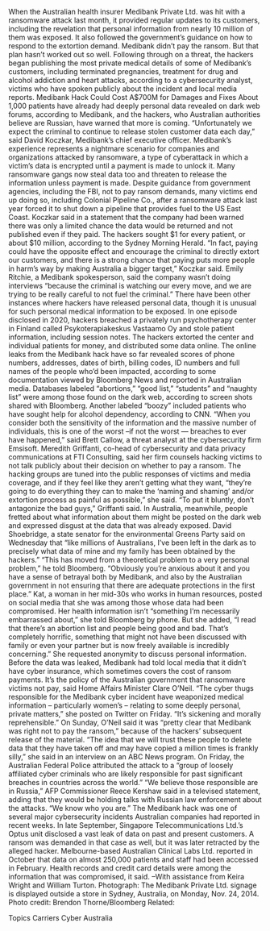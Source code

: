 When the Australian health insurer Medibank Private Ltd. was hit with a ransomware attack last month, it provided regular updates to its customers, including the revelation that personal information from nearly 10 million of them was exposed. It also followed the government’s guidance on how to respond to the extortion demand.
Medibank didn’t pay the ransom. But that plan hasn’t worked out so well.
Following through on a threat, the hackers began publishing the most private medical details of some of Medibank’s customers, including terminated pregnancies, treatment for drug and alcohol addiction and heart attacks, according to a cybersecurity analyst, victims who have spoken publicly about the incident and local media reports.
Medibank Hack Could Cost A$700M for Damages and Fixes
About 1,000 patients have already had deeply personal data revealed on dark web forums, according to Medibank, and the hackers, who Australian authorities believe are Russian, have warned that more is coming.
“Unfortunately we expect the criminal to continue to release stolen customer data each day,” said David Koczkar, Medibank’s chief executive officer.
Medibank’s experience represents a nightmare scenario for companies and organizations attacked by ransomware, a type of cyberattack in which a victim’s data is encrypted until a payment is made to unlock it. Many ransomware gangs now steal data too and threaten to release the information unless payment is made. Despite guidance from government agencies, including the FBI, not to pay ransom demands, many victims end up doing so, including Colonial Pipeline Co., after a ransomware attack last year forced it to shut down a pipeline that provides fuel to the US East Coast.
Koczkar said in a statement that the company had been warned there was only a limited chance the data would be returned and not published even if they paid. The hackers sought $1 for every patient, or about $10 million, according to the Sydney Morning Herald.
“In fact, paying could have the opposite effect and encourage the criminal to directly extort our customers, and there is a strong chance that paying puts more people in harm’s way by making Australia a bigger target,” Koczkar said.
Emily Ritchie, a Medibank spokesperson, said the company wasn’t doing interviews “because the criminal is watching our every move, and we are trying to be really careful to not fuel the criminal.”
There have been other instances where hackers have released personal data, though it is unusual for such personal medical information to be exposed. In one episode disclosed in 2020, hackers breached a privately run psychotherapy center in Finland called Psykoterapiakeskus Vastaamo Oy and stole patient information, including session notes. The hackers extorted the center and individual patients for money, and distributed some data online.
The online leaks from the Medibank hack have so far revealed scores of phone numbers, addresses, dates of birth, billing codes, ID numbers and full names of the people who’d been impacted, according to some documentation viewed by Bloomberg News and reported in Australian media. Databases labeled “abortions,” “good list,” “students” and “naughty list” were among those found on the dark web, according to screen shots shared with Bloomberg. Another labeled “boozy” included patients who have sought help for alcohol dependency, according to CNN.
“When you consider both the sensitivity of the information and the massive number of individuals, this is one of the worst –if not the worst — breaches to ever have happened,” said Brett Callow, a threat analyst at the cybersecurity firm Emsisoft.
Meredith Griffanti, co-head of cybersecurity and data privacy communications at FTI Consulting, said her firm counsels hacking victims to not talk publicly about their decision on whether to pay a ransom. The hacking groups are tuned into the public responses of victims and media coverage, and if they feel like they aren’t getting what they want, “they’re going to do everything they can to make the ‘naming and shaming’ and/or extortion process as painful as possible,” she said.
“To put it bluntly, don’t antagonize the bad guys,” Griffanti said.
In Australia, meanwhile, people fretted about what information about them might be posted on the dark web and expressed disgust at the data that was already exposed.
David Shoebridge, a state senator for the environmental Greens Party said on Wednesday that “like millions of Australians, I’ve been left in the dark as to precisely what data of mine and my family has been obtained by the hackers.”
“This has moved from a theoretical problem to a very personal problem,” he told Bloomberg. “Obviously you’re anxious about it and you have a sense of betrayal both by Medibank, and also by the Australian government in not ensuring that there are adequate protections in the first place.”
Kat, a woman in her mid-30s who works in human resources, posted on social media that she was among those whose data had been compromised.
Her health information isn’t “something I’m necessarily embarrassed about,” she told Bloomberg by phone. But she added, “I read that there’s an abortion list and people being good and bad. That’s completely horrific, something that might not have been discussed with family or even your partner but is now freely available is incredibly concerning.” She requested anonymity to discuss personal information.
Before the data was leaked, Medibank had told local media that it didn’t have cyber insurance, which sometimes covers the cost of ransom payments. It’s the policy of the Australian government that ransomware victims not pay, said Home Affairs Minister Clare O’Neil.
“The cyber thugs responsible for the Medibank cyber incident have weaponized medical information – particularly women’s – relating to some deeply personal, private matters,” she posted on Twitter on Friday. “It’s sickening and morally reprehensible.”
On Sunday, O’Neil said it was “pretty clear that Medibank was right not to pay the ransom,” because of the hackers’ subsequent release of the material. “The idea that we will trust these people to delete data that they have taken off and may have copied a million times is frankly silly,” she said in an interview on an ABC News program.
On Friday, the Australian Federal Police attributed the attack to a “group of loosely affiliated cyber criminals who are likely responsible for past significant breaches in countries across the world.”
“We believe those responsible are in Russia,” AFP Commissioner Reece Kershaw said in a televised statement, adding that they would be holding talks with Russian law enforcement about the attacks. “We know who you are.”
The Medibank hack was one of several major cybersecurity incidents Australian companies had reported in recent weeks. In late September, Singapore Telecommunications Ltd.’s Optus unit disclosed a vast leak of data on past and present customers. A ransom was demanded in that case as well, but it was later retracted by the alleged hacker.
Melbourne-based Australian Clinical Labs Ltd. reported in October that data on almost 250,000 patients and staff had been accessed in February. Health records and credit card details were among the information that was compromised, it said.
–With assistance from Keira Wright and William Turton.
Photograph: The Medibank Private Ltd. signage is displayed outside a store in Sydney, Australia, on Monday, Nov. 24, 2014. Photo credit: Brendon Thorne/Bloomberg
Related:

Topics
Carriers
Cyber
Australia
